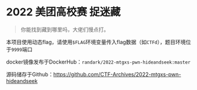 # 2022 美团高校赛 捉迷藏

> 你能找到藏到哪里吗，大佬们慢点打。

本项目使用动态flag，请使用`$FLAG`环境变量传入flag数据（如`CTFd`），题目环境位于`9999`端口

docker镜像发布于DockerHub：`randark/2022-mtgxs-pwn-hideandseek:master`

源码储存于Github：https://github.com/CTF-Archives/2022-mtgxs-pwn-hideandseek